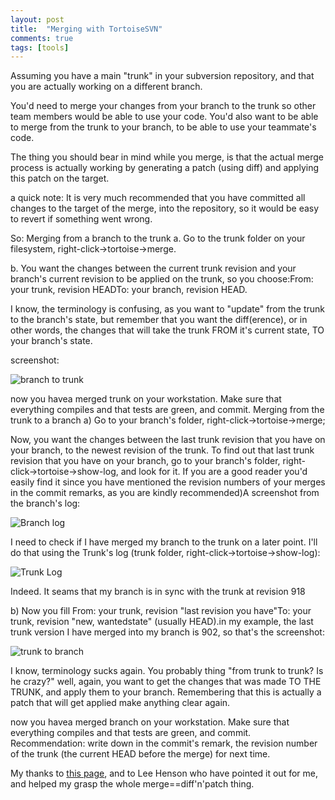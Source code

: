 ```yaml
---
layout: post
title:  "Merging with TortoiseSVN"
comments: true
tags: [tools]
---
```



Assuming you have a main "trunk" in your subversion repository, and that you are actually working on a different branch.

You'd need to merge your changes from your branch to the trunk so other team members would be able to use your code. You'd also want to be able to merge from the trunk to your branch, to be able to use your teammate's code.

The thing you should bear in mind while you merge, is that the actual merge process is actually working by generating a patch (using diff) and applying this patch on the target.

a quick note: It is very much recommended that you have committed all changes to the target of the merge, into the repository, so it would be easy to revert if something went wrong.

So:
Merging from a branch to the trunk
a. Go to the trunk folder on your filesystem, right-click->tortoise->merge.

b. You want the changes between the current trunk revision and your branch's current revision to be applied on the trunk, so you choose:From: your trunk, revision HEADTo: your branch, revision HEAD.

I know, the terminology is confusing, as you want to "update" from the trunk to the branch's state, but remember that you want the diff(erence), or in other words, the changes that will take the trunk FROM it's current state, TO your branch's state.

screenshot:

![branch to trunk](http://kenegozi.com/blog/uploaded/WindowsLiveWriter/MerginginTortoiseSVN_D95F/6113704f-cbba-43b4-a328-05f9cd744045.png)

now you havea merged trunk on your workstation. Make sure that everything compiles and that tests are green, and commit.
Merging from the trunk to a branch
a) Go to your branch's folder, right-click->tortoise->merge;

Now, you want the changes between the last trunk revision that you have on your branch, to the newest revision of the trunk. To find out that last trunk revision that you have on your branch, go to your branch's folder, right-click->tortoise->show-log, and look for it. If you are a good reader you'd easily find it since you have mentioned the revision numbers of your merges in the commit remarks, as you are kindly recommended)A screenshot from the branch's log:

![Branch log](http://kenegozi.com/blog/uploaded/WindowsLiveWriter/MerginginTortoiseSVN_D95F/63ee9bb6-0636-4d57-b664-2abb3e06a1d9.png)

I need to check if I have merged my branch to the trunk on a later point. I'll do that using the Trunk's log (trunk folder, right-click->tortoise->show-log):

![Trunk Log](http://kenegozi.com/blog/uploaded/WindowsLiveWriter/MerginginTortoiseSVN_D95F/6c5edd77-055d-441e-987c-4d8c884c8bc7.png)

Indeed. It seams that my branch is in sync with the trunk at revision 918

b) Now you fill From: your trunk, revision "last revision you have"To: your trunk, revision "new, wantedstate" (usually HEAD).in my example, the last trunk version I have merged into my branch is 902, so that's the screenshot:

![trunk to branch](http://kenegozi.com/blog/uploaded/WindowsLiveWriter/MerginginTortoiseSVN_D95F/9bc12b6f-764a-4284-878a-54b5e8754c6b.png)

I know, terminology sucks again. You probably thing "from trunk to trunk? Is he crazy?" well, again, you want to get the changes that was made TO THE TRUNK, and apply them to your branch. Remembering that this is actually a patch that will get applied make anything clear again.

now you havea merged branch on your workstation. Make sure that everything compiles and that tests are green, and commit. Recommendation: write down in the commit's remark, the revision number of the trunk (the current HEAD before the merge) for next time.

My thanks to [this page](http://tortoisesvn.net/docs/release/TortoiseSVN_en/tsvn-dug-merge.html), and to Lee Henson who have pointed it out for me, and helped my grasp the whole merge==diff'n'patch thing.

